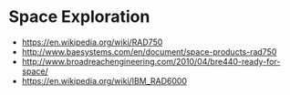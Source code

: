 # Space Exploration

- https://en.wikipedia.org/wiki/RAD750
- http://www.baesystems.com/en/document/space-products-rad750
- http://www.broadreachengineering.com/2010/04/bre440-ready-for-space/
- https://en.wikipedia.org/wiki/IBM_RAD6000